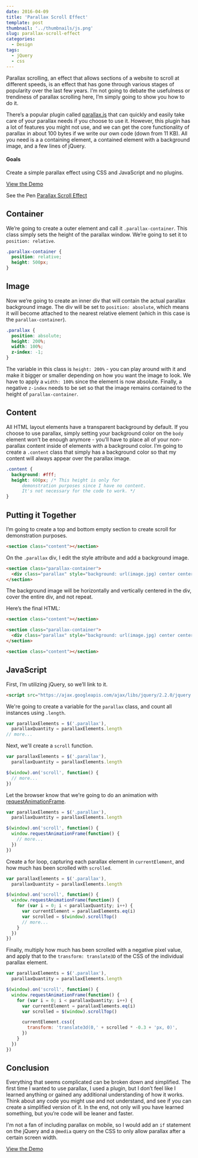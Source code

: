 ```yaml
---
date: 2016-04-09
title: 'Parallax Scroll Effect'
template: post
thumbnail: '../thumbnails/js.png'
slug: parallax-scroll-effect
categories:
  - Design
tags:
  - jQuery
  - css
---
```


Parallax scrolling, an effect that allows sections of a website to scroll at different speeds, is an effect that has gone through various stages of popularity over the last few years. I’m not going to debate the usefulness or trendiness of parallax scrolling here, I’m simply going to show you how to do it.

There’s a popular plugin called [parallax.js](http://pixelcog.github.io/parallax.js/) that can quickly and easily take care of your parallax needs if you choose to use it. However, this plugin has a lot of features you might not use, and we can get the core functionality of parallax in about 100 bytes if we write our own code (down from 11 KB). All you need is a a containing element, a contained element with a background image, and a few lines of jQuery.

#### Goals

Create a simple parallax effect using CSS and JavaScript and no plugins.

[View the Demo](http://codepen.io/taniarascia/full/mPpZZM/)

See the Pen [Parallax Scroll Effect](http://codepen.io/taniarascia/pen/mPpZZM/)

## Container

We’re going to create a outer element and call it `.parallax-container`. This class simply sets the height of the parallax window. We’re going to set it to `position: relative`.

```css
.parallax-container {
  position: relative;
  height: 500px;
}
```

## Image

Now we’re going to create an inner div that will contain the actual parallax background image. The div will be set to `position: absolute`, which means it will become attached to the nearest relative element (which in this case is the `parallax-container`).

```css
.parallax {
  position: absolute;
  height: 200%;
  width: 100%;
  z-index: -1;
}
```

The variable in this class is `height: 200%` - you can play around with it and make it bigger or smaller depending on how you want the image to look. We have to apply a `width: 100%` since the element is now absolute. Finally, a negative `z-index` needs to be set so that the image remains contained to the height of `parallax-container`.

## Content

All HTML layout elements have a transparent background by default. If you choose to use parallax, simply setting your background color on the `body` element won’t be enough anymore - you’ll have to place all of your non-parallax content inside of elements with a background color. I’m going to create a `.content` class that simply has a background color so that my content will always appear over the parallax image.

```css
.content {
  background: #fff;
  height: 600px; /* This height is only for 
      demonstration purposes since I have no content. 
      It's not necessary for the code to work. */
}
```

## Putting it Together

I’m going to create a top and bottom empty section to create scroll for demonstration purposes.

```html
<section class="content"></section>
```

On the `.parallax` div, I edit the style attribute and add a background image.

```html
<section class="parallax-container">
  <div class="parallax" style="background: url(image.jpg) center center / cover no-repeat;"></div>
</section>
```

The background image will be horizontally and vertically centered in the div, cover the entire div, and not repeat.

Here’s the final HTML:

```html
<section class="content"></section>

<section class="parallax-container">
  <div class="parallax" style="background: url(image.jpg) center center / cover no-repeat;"></div>
</section>

<section class="content"></section>
```

## JavaScript

First, I’m utilizing jQuery, so we’ll link to it.

```html
<script src="https://ajax.googleapis.com/ajax/libs/jquery/2.2.0/jquery.min.js"></script>
```

We're going to create a variable for the `parallax` class, and count all instances using `.length`.

```js
var parallaxElements = $('.parallax'),
  parallaxQuantity = parallaxElements.length
// more...
```

Next, we'll create a `scroll` function.

```js
var parallaxElements = $('.parallax'),
  parallaxQuantity = parallaxElements.length

$(window).on('scroll', function() {
  // more...
})
```

Let the browser know that we're going to do an animation with [requestAnimationFrame](https://developer.mozilla.org/en-US/docs/Web/API/window/requestAnimationFrame).

```js
var parallaxElements = $('.parallax'),
  parallaxQuantity = parallaxElements.length

$(window).on('scroll', function() {
  window.requestAnimationFrame(function() {
    // more...
  })
})
```

Create a for loop, capturing each parallax element in `currentElement`, and how much has been scrolled with `scrolled`.

```js
var parallaxElements = $('.parallax'),
  parallaxQuantity = parallaxElements.length

$(window).on('scroll', function() {
  window.requestAnimationFrame(function() {
    for (var i = 0; i < parallaxQuantity; i++) {
      var currentElement = parallaxElements.eq(i)
      var scrolled = $(window).scrollTop()
      // more...
    }
  })
})
```

Finally, multiply how much has been scrolled with a negative pixel value, and apply that to the `transform: translate3D` of the CSS of the individual parallax element.

```js
var parallaxElements = $('.parallax'),
  parallaxQuantity = parallaxElements.length

$(window).on('scroll', function() {
  window.requestAnimationFrame(function() {
    for (var i = 0; i < parallaxQuantity; i++) {
      var currentElement = parallaxElements.eq(i)
      var scrolled = $(window).scrollTop()

      currentElement.css({
        transform: 'translate3d(0,' + scrolled * -0.3 + 'px, 0)',
      })
    }
  })
})
```

## Conclusion

Everything that seems complicated can be broken down and simplified. The first time I wanted to use parallax, I used a plugin, but I don’t feel like I learned anything or gained any additional understanding of how it works. Think about any code you might use and not understand, and see if you can create a simplified version of it. In the end, not only will you have learned something, but you’re code will be leaner and faster.

I'm not a fan of including parallax on mobile, so I would add an `if` statement on the jQuery and a `@media` query on the CSS to only allow parallax after a certain screen width.

[View the Demo](http://codepen.io/taniarascia/full/mPpZZM/)

